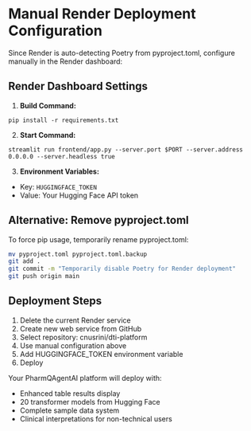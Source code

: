 # Manual Render Deployment Configuration

Since Render is auto-detecting Poetry from pyproject.toml, configure manually in the Render dashboard:

## Render Dashboard Settings

1. **Build Command:**
```
pip install -r requirements.txt
```

2. **Start Command:**
```
streamlit run frontend/app.py --server.port $PORT --server.address 0.0.0.0 --server.headless true
```

3. **Environment Variables:**
- Key: `HUGGINGFACE_TOKEN`
- Value: Your Hugging Face API token

## Alternative: Remove pyproject.toml

To force pip usage, temporarily rename pyproject.toml:
```bash
mv pyproject.toml pyproject.toml.backup
git add .
git commit -m "Temporarily disable Poetry for Render deployment"
git push origin main
```

## Deployment Steps

1. Delete the current Render service
2. Create new web service from GitHub
3. Select repository: cnusrini/dti-platform
4. Use manual configuration above
5. Add HUGGINGFACE_TOKEN environment variable
6. Deploy

Your PharmQAgentAI platform will deploy with:
- Enhanced table results display
- 20 transformer models from Hugging Face
- Complete sample data system
- Clinical interpretations for non-technical users